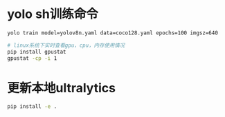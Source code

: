 # yolo sh训练命令

```sh
yolo train model=yolov8n.yaml data=coco128.yaml epochs=100 imgsz=640
```

```sh
# linux系统下实时查看gpu，cpu，内存使用情况
pip install gpustat
gpustat -cp -i 1
```

# 更新本地ultralytics

```sh
pip install -e .
```

